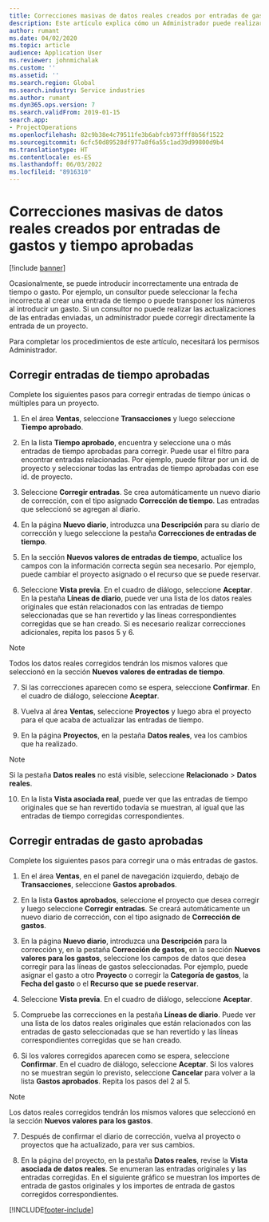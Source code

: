 ```yaml
---
title: Correcciones masivas de datos reales creados por entradas de gastos y tiempo aprobadas
description: Este artículo explica cómo un Administrador puede realizar correcciones únicas o masivas en entradas de tiempo o gastos previamente aprobadas si la facturación no está completa.
author: rumant
ms.date: 04/02/2020
ms.topic: article
audience: Application User
ms.reviewer: johnmichalak
ms.custom: ''
ms.assetid: ''
ms.search.region: Global
ms.search.industry: Service industries
ms.author: rumant
ms.dyn365.ops.version: 7
ms.search.validFrom: 2019-01-15
search.app:
- ProjectOperations
ms.openlocfilehash: 82c9b38e4c79511fe3b6abfcb973fff8b56f1522
ms.sourcegitcommit: 6cfc50d89528df977a8f6a55c1ad39d99800d9b4
ms.translationtype: HT
ms.contentlocale: es-ES
ms.lasthandoff: 06/03/2022
ms.locfileid: "8916310"
---
```

# <a name="bulk-corrections-of-actuals-created-by-approved-time-and-expense-entries"></a>Correcciones masivas de datos reales creados por entradas de gastos y tiempo aprobadas

[!include [banner](../includes/psa-now-project-operations.md)]

Ocasionalmente, se puede introducir incorrectamente una entrada de tiempo o gasto. Por ejemplo, un consultor puede seleccionar la fecha incorrecta al crear una entrada de tiempo o puede transponer los números al introducir un gasto. Si un consultor no puede realizar las actualizaciones de las entradas enviadas, un administrador puede corregir directamente la entrada de un proyecto.

Para completar los procedimientos de este artículo, necesitará los permisos Administrador.

## <a name="correct-approved-time-entries"></a>Corregir entradas de tiempo aprobadas     

Complete los siguientes pasos para corregir entradas de tiempo únicas o múltiples para un proyecto.

1. En el área **Ventas**, seleccione **Transacciones** y luego seleccione **Tiempo aprobado**. 

2. En la lista **Tiempo aprobado**, encuentra y seleccione una o más entradas de tiempo aprobadas para corregir. Puede usar el filtro para encontrar entradas relacionadas. Por ejemplo, puede filtrar por un id. de proyecto y seleccionar todas las entradas de tiempo aprobadas con ese id. de proyecto.

3. Seleccione **Corregir entradas**. Se crea automáticamente un nuevo diario de corrección, con el tipo asignado **Corrección de tiempo**. Las entradas que seleccionó se agregan al diario. 

4. En la página **Nuevo diario**, introduzca una **Descripción** para su diario de corrección y luego seleccione la pestaña **Correcciones de entradas de tiempo**.  
5. En la sección **Nuevos valores de entradas de tiempo**, actualice los campos con la información correcta según sea necesario. Por ejemplo, puede cambiar el proyecto asignado o el recurso que se puede reservar.

6. Seleccione **Vista previa**. En el cuadro de diálogo, seleccione **Aceptar**. En la pestaña **Líneas de diario**, puede ver una lista de los datos reales originales que están relacionados con las entradas de tiempo seleccionadas que se han revertido y las líneas correspondientes corregidas que se han creado. Si es necesario realizar correcciones adicionales, repita los pasos 5 y 6. 

> [!NOTE]
> Todos los datos reales corregidos tendrán los mismos valores que seleccionó en la sección **Nuevos valores de entradas de tiempo**.

7. Si las correcciones aparecen como se espera, seleccione **Confirmar**. En el cuadro de diálogo, seleccione **Aceptar**.

8. Vuelva al área **Ventas**, seleccione **Proyectos** y luego abra el proyecto para el que acaba de actualizar las entradas de tiempo. 

9. En la página **Proyectos**, en la pestaña **Datos reales**, vea los cambios que ha realizado. 

> [!NOTE]
> Si la pestaña **Datos reales** no está visible, seleccione **Relacionado** > **Datos reales**.  

10. En la lista **Vista asociada real**, puede ver que las entradas de tiempo originales que se han revertido todavía se muestran, al igual que las entradas de tiempo corregidas correspondientes. 


## <a name="correct-approved-expense-entries"></a>Corregir entradas de gasto aprobadas

Complete los siguientes pasos para corregir una o más entradas de gastos. 

1. En el área **Ventas**, en el panel de navegación izquierdo, debajo de **Transacciones**, seleccione **Gastos aprobados**.

2. En la lista **Gastos aprobados**, seleccione el proyecto que desea corregir y luego seleccione **Corregir entradas**. Se creará automáticamente un nuevo diario de corrección, con el tipo asignado de **Corrección de gastos**. 

3. En la página **Nuevo diario**, introduzca una **Descripción** para la corrección y, en la pestaña **Corrección de gastos**, en la sección **Nuevos valores para los gastos**, seleccione los campos de datos que desea corregir para las líneas de gastos seleccionadas. Por ejemplo, puede asignar el gasto a otro **Proyecto** o corregir la **Categoría de gastos**, la **Fecha del gasto** o el **Recurso que se puede reservar**.

4. Seleccione **Vista previa**. En el cuadro de diálogo, seleccione **Aceptar**. 

5. Compruebe las correcciones en la pestaña **Líneas de diario**. Puede ver una lista de los datos reales originales que están relacionados con las entradas de gasto seleccionadas que se han revertido y las líneas correspondientes corregidas que se han creado.

6. Si los valores corregidos aparecen como se espera, seleccione **Confirmar**. En el cuadro de diálogo, seleccione **Aceptar**. Si los valores no se muestran según lo previsto, seleccione **Cancelar** para volver a la lista **Gastos aprobados**. Repita los pasos del 2 al 5. 

> [!NOTE]
> Los datos reales corregidos tendrán los mismos valores que seleccionó en la sección **Nuevos valores para los gastos**.

7. Después de confirmar el diario de corrección, vuelva al proyecto o proyectos que ha actualizado, para ver sus cambios.  

8. En la página del proyecto, en la pestaña **Datos reales**, revise la **Vista asociada de datos reales**. Se enumeran las entradas originales y las entradas corregidas. En el siguiente gráfico se muestran los importes de entrada de gastos originales y los importes de entrada de gastos corregidos correspondientes. 


[!INCLUDE[footer-include](../includes/footer-banner.md)]
